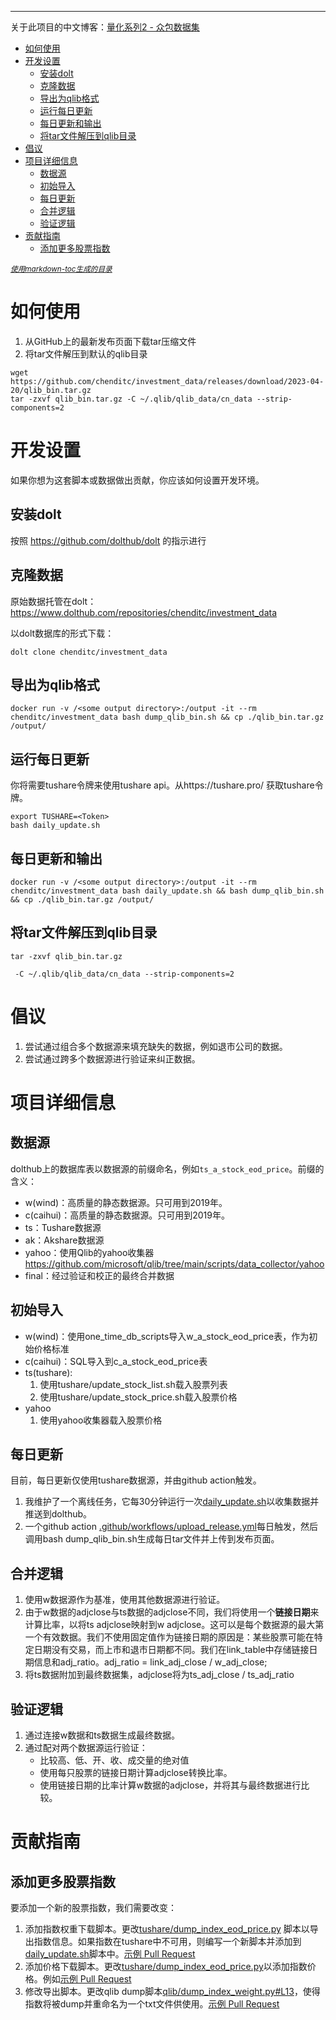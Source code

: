 ------------------------------------------

关于此项目的中文博客：[量化系列2 - 众包数据集](https://mp.weixin.qq.com/s/Athd5hsiN_hIKKgxIiO_ow)

- [如何使用](#如何使用)
- [开发设置](#开发设置)
  * [安装dolt](#安装dolt)
  * [克隆数据](#克隆数据)
  * [导出为qlib格式](#导出为qlib格式)
  * [运行每日更新](#运行每日更新)
  * [每日更新和输出](#每日更新和输出)
  * [将tar文件解压到qlib目录](#将tar文件解压到qlib目录)
- [倡议](#倡议)
- [项目详细信息](#项目详细信息)
  * [数据源](#数据源)
  * [初始导入](#初始导入)
  * [每日更新](#每日更新)
  * [合并逻辑](#合并逻辑)
  * [验证逻辑](#验证逻辑)
- [贡献指南](#贡献指南)
  * [添加更多股票指数](#添加更多股票指数)

<small><i><a href='http://ecotrust-canada.github.io/markdown-toc/'>使用markdown-toc生成的目录</a></i></small>

# 如何使用
1. 从GitHub上的最新发布页面下载tar压缩文件
2. 将tar文件解压到默认的qlib目录
```
wget https://github.com/chenditc/investment_data/releases/download/2023-04-20/qlib_bin.tar.gz
tar -zxvf qlib_bin.tar.gz -C ~/.qlib/qlib_data/cn_data --strip-components=2
```

# 开发设置
如果你想为这套脚本或数据做出贡献，你应该如何设置开发环境。

## 安装dolt
按照 https://github.com/dolthub/dolt 的指示进行

## 克隆数据
原始数据托管在dolt：https://www.dolthub.com/repositories/chenditc/investment_data

以dolt数据库的形式下载：

`dolt clone chenditc/investment_data`

## 导出为qlib格式
```
docker run -v /<some output directory>:/output -it --rm chenditc/investment_data bash dump_qlib_bin.sh && cp ./qlib_bin.tar.gz /output/
```

## 运行每日更新
你将需要tushare令牌来使用tushare api。从https://tushare.pro/ 获取tushare令牌。

```
export TUSHARE=<Token>
bash daily_update.sh
```

## 每日更新和输出
```
docker run -v /<some output directory>:/output -it --rm chenditc/investment_data bash daily_update.sh && bash dump_qlib_bin.sh && cp ./qlib_bin.tar.gz /output/
```

## 将tar文件解压到qlib目录
```
tar -zxvf qlib_bin.tar.gz

 -C ~/.qlib/qlib_data/cn_data --strip-components=2
```

# 倡议
1. 尝试通过组合多个数据源来填充缺失的数据，例如退市公司的数据。
2. 尝试通过跨多个数据源进行验证来纠正数据。

# 项目详细信息
## 数据源

dolthub上的数据库表以数据源的前缀命名，例如`ts_a_stock_eod_price`。前缀的含义：

- w(wind)：高质量的静态数据源。只可用到2019年。
- c(caihui)：高质量的静态数据源。只可用到2019年。
- ts：Tushare数据源
- ak：Akshare数据源
- yahoo：使用Qlib的yahoo收集器 https://github.com/microsoft/qlib/tree/main/scripts/data_collector/yahoo
- final：经过验证和校正的最终合并数据

## 初始导入 

- w(wind)：使用one_time_db_scripts导入w_a_stock_eod_price表，作为初始价格标准
- c(caihui)：SQL导入到c_a_stock_eod_price表
- ts(tushare):
  1. 使用tushare/update_stock_list.sh载入股票列表
  2. 使用tushare/update_stock_price.sh载入股票价格
- yahoo
  1. 使用yahoo收集器载入股票价格

## 每日更新
目前，每日更新仅使用tushare数据源，并由github action触发。
1. 我维护了一个离线任务，它每30分钟运行一次[daily_update.sh](daily_update.sh)以收集数据并推送到dolthub。
2. 一个github action [.github/workflows/upload_release.yml](.github/workflows/upload_release.yml)每日触发，然后调用bash dump_qlib_bin.sh生成每日tar文件并上传到发布页面。

## 合并逻辑
1. 使用w数据源作为基准，使用其他数据源进行验证。
2. 由于w数据的adjclose与ts数据的adjclose不同，我们将使用一个**链接日期**来计算比率，以将ts adjclose映射到w adjclose。这可以是每个数据源的最大第一个有效数据。我们不使用固定值作为链接日期的原因是：某些股票可能在特定日期没有交易，而上市和退市日期都不同。我们在link_table中存储链接日期信息和adj_ratio。adj_ratio = link_adj_close / w_adj_close;
3. 将ts数据附加到最终数据集，adjclose将为ts_adj_close / ts_adj_ratio

## 验证逻辑
1. 通过连接w数据和ts数据生成最终数据。
2. 通过配对两个数据源运行验证：
   - 比较高、低、开、收、成交量的绝对值
   - 使用每只股票的链接日期计算adjclose转换比率。
   - 使用链接日期的比率计算w数据的adjclose，并将其与最终数据进行比较。

# 贡献指南
## 添加更多股票指数
要添加一个新的股票指数，我们需要改变：
1. 添加指数权重下载脚本。更改[tushare/dump_index_eod_price.py](https://github.com/chenditc/investment_data/blob/main/tushare/dump_index_weight.py#L15) 脚本以导出指数信息。如果指数在tushare中不可用，则编写一个新脚本并添加到[daily_update.sh]([daily_update.sh](https://github.com/chenditc/investment_data/blob/main/daily_update.sh#L12))脚本中。[示例 Pull Request](https://github.com/chenditc/investment_data/commit/a906e4cb1b34d6a63a1b1eda80a4c734a3cd262f)
2. 添加价格下载脚本。更改[tushare/dump_index_eod_price.py](https://github.com/chenditc/investment_data/blob/main/tushare/dump_index_eod_price.py)以添加指数价格。例如[示例 Pull Request](https://github.com/chenditc/investment_data/commit/ae7e0066336fc57dd60d13b20ac456b5358ef91f)
3. 修改导出脚本。更改qlib dump脚本[qlib/dump_index_weight.py#L13](https://github.com/chenditc/investment_data/blob/main/qlib/dump_index_weight.py#L13)，使得指数将被dump并重命名为一个txt文件供使用。[示例 Pull Request](https://github.com/chenditc/investment_data/commit/f41a11c263234587bc40491511ae1822cc509afb)
